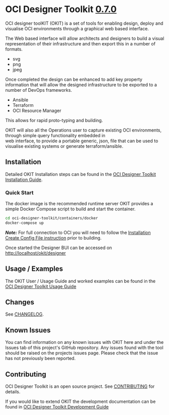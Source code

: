 # OCI Designer Toolkit [0.7.0](CHANGELOG.md#version-0.7.0)

OCI designer toolKIT (OKIT) is a set of tools for enabling design, deploy and visualise OCI environments 
through a graphical web based interface. 

The Web based interface will allow architects and designers to build a visual representation of their infrastructure
and then export this in a number of formats. 

- svg
- png
- jpeg

Once completed the design can be enhanced to add key property information that will allow the designed infrastructure to
be exported to a number of DevOps frameworks.

- Ansible
- Terraform
- OCI Resource Manager

This allows for rapid proto-typing and building.

OKIT will also all the Operations user to capture existing OCI environments, through simple query functionality embedded in  
web interface, to provide a portable generic, json, file that can be used to visualise existing systems or generate terraform/ansible. 



## Installation
Detailed OKIT Installation steps can be found in the [OCI Designer Toolkit Installation Guide](documentation/Installation.md).

### Quick Start
The docker image is the recommended runtime server OKIT provides a simple Docker Compose script to build and start the container.

```bash
cd oci-designer-toolkit/containers/docker
docker-compose up
```

__*Note:*__ For full connection to OCI you will need to follow the [Installation Create Config File instruction](documentation/Installation.md#oci-config-file) 
prior to building.

Once started the Designer BUI can be accessed on [http://localhost/okit/designer](http://localhost/okit/designer)


## Usage / Examples
The OKIT User / Usage Guide and worked examples can be found in the [OCI Designer Toolkit Usage Guide](documentation/Usage.md)


## Changes

See [CHANGELOG](CHANGELOG.md).

## Known Issues

You can find information on any known issues with OKIT here and under the Issues tab of this project's GitHub repository.
Any issues found with the tool should be raised on the projects issues page. Please check that the issue has not previously
been reported. 


## Contributing
OCI Designer Toolkit is an open source project. See [CONTRIBUTING](CONTRIBUTING.md) for details.

If you would like to extend OKIT the development documentation can be found in [OCI Designer Toolkit Development Guide](documentation/Development.md)


